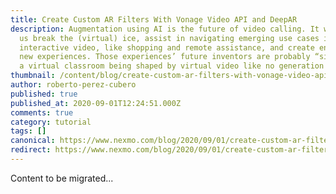 ```yaml
---
title: Create Custom AR Filters With Vonage Video API and DeepAR
description: Augmentation using AI is the future of video calling. It will help
  us break the (virtual) ice, assist in navigating emerging use cases in
  interactive video, like shopping and remote assistance, and create entirely
  new experiences. Those experiences’ future inventors are probably “sitting” in
  a virtual classroom being shaped by virtual video like no generation […]
thumbnail: /content/blog/create-custom-ar-filters-with-vonage-video-api-and-deepar/Blog_DeepAR_VideoAPI-2_1200x600.png
author: roberto-perez-cubero
published: true
published_at: 2020-09-01T12:24:51.000Z
comments: true
category: tutorial
tags: []
canonical: https://www.nexmo.com/blog/2020/09/01/create-custom-ar-filters-with-vonage-video-api-and-deepar
redirect: https://www.nexmo.com/blog/2020/09/01/create-custom-ar-filters-with-vonage-video-api-and-deepar
---
```


Content to be migrated...
